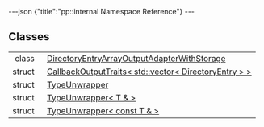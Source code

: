 ---json {"title":"pp::internal Namespace Reference"} ---

Classes
-------

<table><tbody><tr class="odd"><td style="text-align: right;">class  </td><td><a href="/docs/native-client/pepper_stable/cpp/classpp_1_1internal_1_1_directory_entry_array_output_adapter_with_storage/" class="el">DirectoryEntryArrayOutputAdapterWithStorage</a></td></tr><tr class="even"><td style="text-align: right;">struct  </td><td><a href="/docs/native-client/pepper_stable/cpp/structpp_1_1internal_1_1_callback_output_traits_3_01std_1_1vector_3_01_directory_entry_01_4_01_4/" class="el">CallbackOutputTraits&lt; std::vector&lt; DirectoryEntry &gt; &gt;</a></td></tr><tr class="odd"><td style="text-align: right;">struct  </td><td><a href="/docs/native-client/pepper_stable/cpp/structpp_1_1internal_1_1_type_unwrapper/" class="el">TypeUnwrapper</a></td></tr><tr class="even"><td style="text-align: right;">struct  </td><td><a href="/docs/native-client/pepper_stable/cpp/structpp_1_1internal_1_1_type_unwrapper_3_01_t_01_6_01_4/" class="el">TypeUnwrapper&lt; T &amp; &gt;</a></td></tr><tr class="odd"><td style="text-align: right;">struct  </td><td><a href="/docs/native-client/pepper_stable/cpp/structpp_1_1internal_1_1_type_unwrapper_3_01const_01_t_01_6_01_4/" class="el">TypeUnwrapper&lt; const T &amp; &gt;</a></td></tr></tbody></table>
